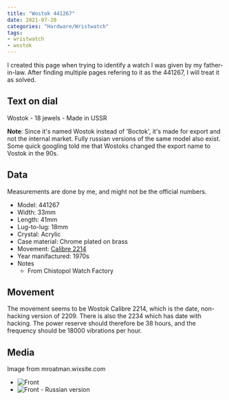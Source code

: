 ```yaml
---
title: "Wostok 441267"
date: 2021-07-20
categories: "Hardware/Wristwatch"
tags:
- wristwatch
- wostok
---
```


I created this page when trying to identify a watch I was given by my father-in-law. After finding multiple pages refering to it as the 441267, I will treat it as solved.

## Text on dial
Wostok - 18 jewels - Made in USSR

**Note**: Since it's named Wostok instead of 'Boctok', it's made for export and not the internal market. Fully russian versions of the same model also exist. 
Some quick googling told me that Wostoks changed the export name to Vostok in the 90s.

## Data

Measurements are done by me, and might not be the official numbers.

* Model: 441267
* Width: 33mm
* Length: 41mm
* Lug-to-lug: 18mm
* Crystal: Acrylic
* Case material: Chrome plated on brass
* Movement: [Calibre 2214](http://www.ranfft.de/cgi-bin/bidfun-db.cgi?10&ranfft&&2uswk&Wostok_2214)
* Year manifactured: 1970s
* Notes
    - From Chistopol Watch Factory

## Movement
The movement seems to be Wostok Calibre 2214, which is the date, non-hacking version of 2209. There is also the 2234 which has date with hacking. The power reserve should therefore be 38 hours, and the frequency should be 18000 vibrations per hour.

## Media

Image from mroatman.wixsite.com

* ![Front](https://static.wixstatic.com/media/594bb0_ad83797c8e8347e7b11505e785268545~mv2.jpg/v1/fill/w_458,h_691,al_c,q_80,usm_0.66_1.00_0.01/594bb0_ad83797c8e8347e7b11505e785268545~mv2.webp)
* ![Front - Russian version](https://vostokamphibiacccp.altervista.org/wp-content/uploads/2021/03/DSC_6918picc.jpg)

